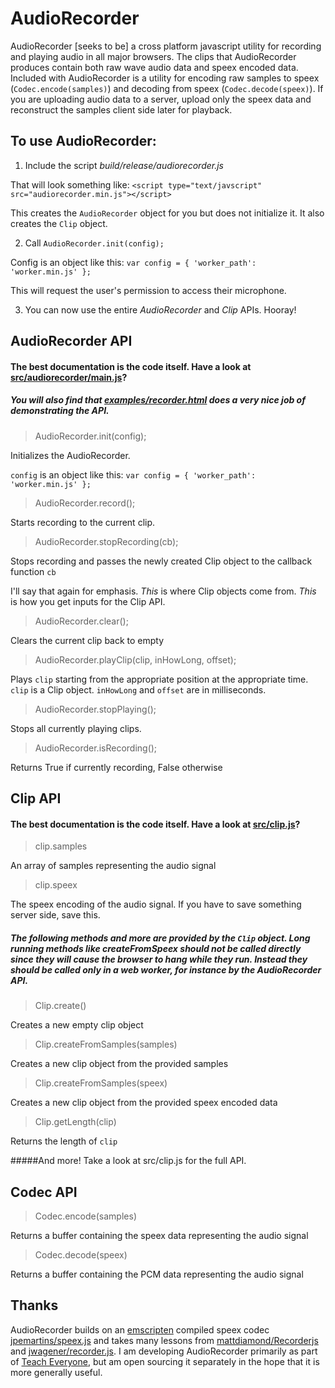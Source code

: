 AudioRecorder
=============

AudioRecorder [seeks to be] a cross platform javascript utility for recording and playing audio in all major browsers.
The clips that AudioRecorder produces contain both raw wave audio data and speex encoded data.
Included with AudioRecorder is a utility for encoding raw samples to speex (`Codec.encode(samples)`) and decoding from speex (`Codec.decode(speex)`). If you are uploading audio data to a server, upload only the speex data and reconstruct the samples client side later for playback.

To use AudioRecorder:
------------

1. Include the script *build/release/audiorecorder.js*

  That will look something like: `<script type="text/javscript" src="audiorecorder.min.js"></script>`

  This creates the `AudioRecorder` object for you but does not initialize it. It also creates the `Clip` object.

2. Call `AudioRecorder.init(config);`

  Config is an object like this: `var config = {
                'worker_path': 'worker.min.js'
            };`

  This will request the user's permission to access their microphone.

3. You can now use the entire *AudioRecorder* and *Clip* APIs. Hooray!

AudioRecorder API
------------

#### The best documentation is the code itself. Have a look at [src/audiorecorder/main.js](src/audiorecorder/main.js)?

##### You will also find that [examples/recorder.html](examples/recorder.html) does a very nice job of demonstrating the API.

>AudioRecorder.init(config);

Initializes the AudioRecorder.

`config` is an object like this: `var config = {
                'worker_path': 'worker.min.js'
            };`

>AudioRecorder.record();

Starts recording to the current clip.

>AudioRecorder.stopRecording(cb);

Stops recording and passes the newly created Clip object to the callback function `cb`

I'll say that again for emphasis. *This* is where Clip objects come from. *This* is how you get inputs for the Clip API.

>AudioRecorder.clear();

Clears the current clip back to empty

>AudioRecorder.playClip(clip, inHowLong, offset);

Plays `clip` starting from the appropriate position at the appropriate time. `clip` is a Clip object. `inHowLong` and `offset` are in milliseconds.

>AudioRecorder.stopPlaying();

Stops all currently playing clips.

>AudioRecorder.isRecording();

Returns True if currently recording, False otherwise

Clip API
------------

#### The best documentation is the code itself. Have a look at [src/clip.js](src/clip.js)?

>clip.samples

An array of samples representing the audio signal

>clip.speex

The speex encoding of the audio signal. If you have to save something server side, save this.

##### The following methods and more are provided by the `Clip` object. Long running methods like *createFromSpeex* should not be called directly since they will cause the browser to hang while they run. Instead they should be called only in a web worker, for instance by the AudioRecorder API.

>Clip.create()

Creates a new empty clip object

>Clip.createFromSamples(samples)

Creates a new clip object from the provided samples

>Clip.createFromSamples(speex)

Creates a new clip object from the provided speex encoded data

>Clip.getLength(clip)

Returns the length of `clip`

#####And more! Take a look at src/clip.js for the full API.

Codec API
------------

>Codec.encode(samples)

Returns a buffer containing the speex data representing the audio signal

>Codec.decode(speex)

Returns a buffer containing the PCM data representing the audio signal

Thanks
------------

AudioRecorder builds on an [emscripten](https://github.com/kripken/emscripten) compiled speex codec [jpemartins/speex.js](https://github.com/jpemartins/speex.js/) and takes many lessons from [mattdiamond/Recorderjs](https://github.com/mattdiamond/Recorderjs) and [jwagener/recorder.js](https://github.com/jwagener/recorder.js/). I am developing AudioRecorder primarily as part of [Teach Everyone](http://teacheveryone.org), but am open sourcing it separately in the hope that it is more generally useful.
